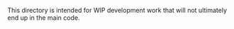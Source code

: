 This directory is intended for WIP development work that will not ultimately
end up in the main code.
